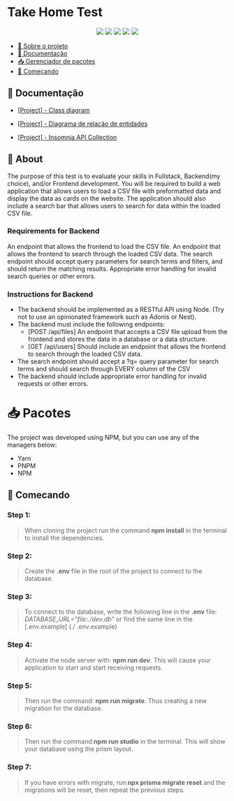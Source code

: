 # Take Home Test

<div align="center">
  <img src="https://img.shields.io/badge/typescript-%23007ACC.svg?style=for-the-badge&logo=typescript&logoColor=white"/>
  <img src="https://img.shields.io/badge/node.js-6DA55F?style=for-the-badge&logo=node.js&logoColor=white"/>
  <img src="https://img.shields.io/badge/express.js-%23404d59.svg?style=for-the-badge&logo=express&logoColor=%2361DAFB"/>
  <img src="https://img.shields.io/badge/-jest-%23C21325?style=for-the-badge&logo=jest&logoColor=white"/>
  <img src="https://img.shields.io/badge/Prisma-3982CE?style=for-the-badge&logo=Prisma&logoColor=white"/>
</div>

- [📑 Sobre o projeto](#-sobre)
- [📖 Documentação](#-documentacao)
- [📥 Gerenciador de pacotes](#-pacotes)
- [🚀 Começando](#-comecando)

## 📖 Documentação

- [[Project] - Class diagram](./docs/app_diagram.png)

- [[Project] - Diagrama de relação de entidades](./DOCS/ERD.png)

- [[Project] - Insomnia API Collection](./docs/Insomnia_2023-07-12.json)

## 📑 About
The purpose of this test is to evaluate your skills in Fullstack, Backend(my choice), and/or Frontend development. You will be required to build a web application that allows users to load a CSV file with preformatted data and display the data as cards on the website. The application should also include a search bar that allows users to search for data within the loaded CSV file.
  ### Requirements for Backend
  An endpoint that allows the frontend to load the CSV file.
  An endpoint that allows the frontend to search through the loaded CSV data.
  The search endpoint should accept query parameters for search terms and filters, and should return the matching results.
  Appropriate error handling for invalid search queries or other errors.
### Instructions for Backend
- The backend should be implemented as a RESTful API using Node. (Try not to use an opinionated framework such as Adonis or Nest).
- The backend must include the following endpoints:
  - [POST /api/files] An endpoint that accepts a CSV file upload from the frontend and stores the data in a database or a data structure.
  - [GET /api/users] Should include an endpoint that allows the frontend to search through the loaded CSV data.
- The search endpoint should accept a ?q= query parameter for search terms and should search through EVERY column of the CSV
- The backend should include appropriate error handling for invalid requests or other errors.

# 📥 Pacotes
The project was developed using NPM, but you can use any of the managers below:
- Yarn
- PNPM
- NPM

## 🚀 Comecando

### Step 1:
   > When cloning the project run the command **npm install** in the terminal to install the dependencies.
  
### Step 2:
   > Create the **.env** file in the root of the project to connect to the database.
  
### Step 3:
   > To connect to the database, write the following line in the **.env** file: *DATABASE_URL="file:./dev.db"* or find the same line in the [.env.example] (./ .env.example)
 
### Step 4:
   > Activate the node server with: **npm run dev**. This will cause your application to start and start receiving requests.
  
   ### Step 5:
   > Then run the command: **npm run migrate**. Thus creating a new migration for the database.
 
### Step 6:
   > Then run the command:**npm run studio** in the terminal. This will show your database using the prism layout.

### Step 7:
   > If you have errors with migrate, run:**npx prisma migrate reset** and the migrations will be reset, then repeat the previous steps.
